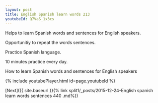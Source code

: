 ```yaml
---
layout: post
title: English Spanish learn words 213 
youtubeId: Q7VaS_1x3cs
---
```

 
 
Helps to learn Spanish words and sentences for English speakers.

Opportunitiy to repeat the words sentences. 

Practice Spanish language. 
 
10 minutes practice every day. 
 
How to learn Spanish words and sentences for English speakers 
 
{% include youtubePlayer.html id=page.youtubeId %}
 
 
[Next]({{ site.baseurl }}{% link  split1/_posts/2015-12-24-English spanish learn words sentences 440 .md%})
 
